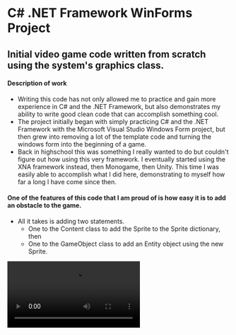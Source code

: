 # C# .NET Framework WinForms Project
## Initial video game code written from scratch using the system's graphics class.

#### Description of work
- Writing this code has not only allowed me to practice and gain more experience in C# and the .NET Framework, but
  also demonstrates my ability to write good clean code that can accomplish something cool.
- The project initially began with simply practicing C# and the .NET Framework with the Microsoft Visual Studio Windows Form project, but then
  grew into removing a lot of the template code and turning the windows form into the beginning of a game.
- Back in highschool this was something I really wanted to do but couldn't figure out how using this very framework.
  I eventually started using the XNA framework instead, then Monogame, then Unity.  This time I was easily able
  to accomplish what I did here, demonstrating to myself how far a long I have come since then.

#### One of the features of this code that I am proud of is how easy it is to add an obstacle to the game.
- All it takes is adding two statements.
  - One to the Content class to add the Sprite to the Sprite dictionary, then
  - One to the GameObject class to add an Entity object using the new Sprite.

![](https://github.com/EOShadows/GUIProgramPractice/blob/8a065d8b62c283fa2d9ddcf94bdbdf9b97606566/Extras/2024-01-11%2018-09-22.mov)
